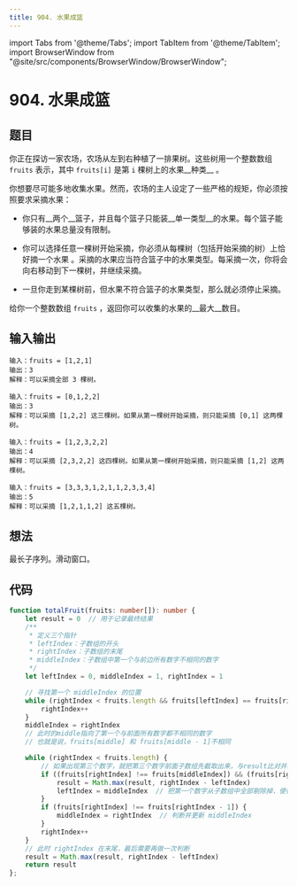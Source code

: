 ```yaml
---
title: 904. 水果成篮
---
```


import Tabs from '@theme/Tabs';
import TabItem from '@theme/TabItem';
import BrowserWindow from "@site/src/components/BrowserWindow/BrowserWindow";

# 904. 水果成篮

## 题目

<BrowserWindow url='https://leetcode-cn.com/problems/squares-of-a-sorted-array/submissions/'>

  你正在探访一家农场，农场从左到右种植了一排果树。这些树用一个整数数组 `fruits` 表示，其中 `fruits[i]` 是第 `i` 棵树上的水果__种类__ 。

  你想要尽可能多地收集水果。然而，农场的主人设定了一些严格的规矩，你必须按照要求采摘水果：

  - 你只有__两个__篮子，并且每个篮子只能装__单一类型__的水果。每个篮子能够装的水果总量没有限制。
    
  - 你可以选择任意一棵树开始采摘，你必须从每棵树（包括开始采摘的树）上恰好摘一个水果 。采摘的水果应当符合篮子中的水果类型。每采摘一次，你将会向右移动到下一棵树，并继续采摘。
    
  - 一旦你走到某棵树前，但水果不符合篮子的水果类型，那么就必须停止采摘。

  给你一个整数数组 `fruits` ，返回你可以收集的水果的__最大__数目。

</BrowserWindow>

## 输入输出

<Tabs groupId="solutions">
  <TabItem value="example1" label="示例1">

    输入：fruits = [1,2,1]
    输出：3
    解释：可以采摘全部 3 棵树。

  </TabItem>
  <TabItem value="example2" label="示例2">

    输入：fruits = [0,1,2,2]
    输出：3
    解释：可以采摘 [1,2,2] 这三棵树。如果从第一棵树开始采摘，则只能采摘 [0,1] 这两棵树。

  </TabItem>
  <TabItem value="example3" label="示例3">

    输入：fruits = [1,2,3,2,2]
    输出：4
    解释：可以采摘 [2,3,2,2] 这四棵树。如果从第一棵树开始采摘，则只能采摘 [1,2] 这两棵树。


  </TabItem>
  <TabItem value="example4" label="示例4">

    输入：fruits = [3,3,3,1,2,1,1,2,3,3,4]
    输出：5
    解释：可以采摘 [1,2,1,1,2] 这五棵树。

  </TabItem>
</Tabs>

## 想法

最长子序列。滑动窗口。

## 代码

<Tabs groupId="solutions">
  <TabItem value="ts" label="TypeScript">

```ts
function totalFruit(fruits: number[]): number {
    let result = 0  // 用于记录最终结果
    /**
     * 定义三个指针
     * leftIndex：子数组的开头
     * rightIndex：子数组的末尾
     * middleIndex：子数组中第一个与前边所有数字不相同的数字
     */
    let leftIndex = 0, middleIndex = 1, rightIndex = 1

    // 寻找第一个 middleIndex 的位置
    while (rightIndex < fruits.length && fruits[leftIndex] == fruits[rightIndex]) {
        rightIndex++
    }
    middleIndex = rightIndex
    // 此时的middle指向了第一个与前面所有数字都不相同的数字
    // 也就是说，fruits[middle] 和 fruits[middle - 1]不相同

    while (rightIndex < fruits.length) {
        // 如果出现第三个数字，就把第三个数字前面子数组先截取出来，与result比对并取较大的值
        if ((fruits[rightIndex] !== fruits[middleIndex]) && (fruits[rightIndex] !== fruits[middleIndex - 1])) {
            result = Math.max(result, rightIndex - leftIndex)
            leftIndex = middleIndex  // 把第一个数字从子数组中全部剔除掉，使得子数组中仅包含后两个数字
        }
        if (fruits[rightIndex] !== fruits[rightIndex - 1]) {
            middleIndex = rightIndex  // 判断并更新 middleIndex
        }
        rightIndex++
    }
    // 此时 rightIndex 在末尾，最后需要再做一次判断
    result = Math.max(result, rightIndex - leftIndex)
    return result
};
```

  </TabItem>

</Tabs>